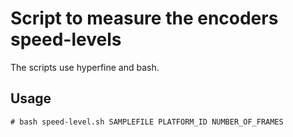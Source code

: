 # Script to measure the encoders speed-levels

The scripts use hyperfine and bash.

## Usage

```
# bash speed-level.sh SAMPLEFILE PLATFORM_ID NUMBER_OF_FRAMES
```

